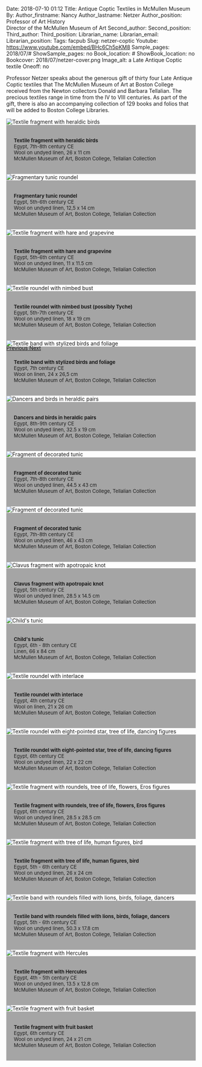 Date: 2018-07-10 01:12
Title: Antique Coptic Textiles in McMullen Museum
By: 
Author_firstname: Nancy 
Author_lastname: Netzer
Author_position: Professor of Art History <br/>Director of the McMullen Museum of Art
Second_author:
Second_position:
Third_author:
Third_position:
Librarian_name:
Librarian_email:
Librarian_position:
Tags: facpub
Slug: netzer-coptic
Youtube: https://www.youtube.com/embed/BHc6Ch5pKM8
Sample_pages: 2018/07/#
ShowSample_pages: no
Book_location: #
ShowBook_location: no
Bookcover: 2018/07/netzer-cover.png
Image_alt: a Late Antique Coptic textile
Oneoff: no

Professor Netzer ​speaks about ​the generous gift of thirty four Late Antique Coptic textiles ​that ​The McMullen Museum of Art at Boston College received ​from ​the Newton collectors Donald and Barbara Tellalian. The ​precious ​textiles range in time from the IV to VIII centuries. As part of the gift, there is also an accompanying collection of 129 books and folios that will be added to Boston College Libraries.

<div id="myCarousel" class="carousel slide" data-ride="carousel">
  <!-- Indicators -->

<!-- Wrapper for slides -->
  <div class="carousel-inner">
    <div class="item  active">
      <img src="https://library.bc.edu/theme/img/facpub/2018/07/netzer/netzer01.jpg" alt="Textile fragment with heraldic birds">
        <div class="carousel-caption d-none d-md-block">
          <p><strong>
            Textile fragment with heraldic birds</strong><br />
            Egypt, 7th-8th century CE<br />
            Wool on undyed linen, 26 x 11 cm<br />
            McMullen Museum of Art, Boston College, Tellalian Collection
          </p>
        </div>
    </div>
        <div class="item">
      <img src="https://library.bc.edu/theme/img/facpub/2018/07/netzer/netzer02.jpg" alt="Fragmentary tunic roundel">
        <div class="carousel-caption d-none d-md-block">
          <p><strong>
            Fragmentary tunic roundel</strong><br />
Egypt, 5th-6th century CE<br />
Wool on undyed linen, 12,5 x 14 cm<br />
McMullen Museum of Art, Boston College, Tellalian Collection
          </p>
        </div>
    </div>
        <div class="item">
      <img src="https://library.bc.edu/theme/img/facpub/2018/07/netzer/netzer03.jpg" alt="Textile fragment with hare and grapevine">
        <div class="carousel-caption d-none d-md-block">
          <p><strong>
            Textile fragment with hare and grapevine</strong><br />
Egypt, 5th-6th century CE<br />
Wool on undyed linen, 11 x 11.5 cm<br />
McMullen Museum of Art, Boston College, Tellalian Collection
          </p>
        </div>
    </div>
        <div class="item">
      <img src="https://library.bc.edu/theme/img/facpub/2018/07/netzer/netzer04.jpg" alt="Textile roundel with nimbed bust ">
        <div class="carousel-caption d-none d-md-block">
          <p><strong>
            Textile roundel with nimbed bust (possibly Tyche)</strong><br />
Egypt, 5th-7th century CE<br />
Wool on undyed linen, 18 x 19 cm<br />
McMullen Museum of Art, Boston College, Tellalian Collection
          </p>
        </div>
    </div>
        <div class="item">
      <img src="https://library.bc.edu/theme/img/facpub/2018/07/netzer/netzer06.jpg" alt="Textile band with stylized birds and foliage">
      <div class="carousel-caption d-none d-md-block">
          <p><strong>
            Textile band with stylized birds and foliage</strong><br />
Egypt, 7th century CE<br />
Wool on linen, 24 x 26,5 cm<br />
McMullen Museum of Art, Boston College, Tellalian Collection
          </p>
        </div>
    </div>
        <div class="item">
      <img src="https://library.bc.edu/theme/img/facpub/2018/07/netzer/netzer07.jpg" alt="Dancers and birds in heraldic pairs">
       <div class="carousel-caption d-none d-md-block">
          <p><strong>
            Dancers and birds in heraldic pairs</strong><br />
Egypt, 8th-9th century CE<br />
Wool on undyed linen, 32.5 x 19 cm<br />
McMullen Museum of Art, Boston College, Tellalian Collection
          </p>
        </div>
    </div>
        <div class="item">
      <img src="https://library.bc.edu/theme/img/facpub/2018/07/netzer/netzer08.jpg" alt="Fragment of decorated tunic">
       <div class="carousel-caption d-none d-md-block">
          <p><strong>
            Fragment of decorated tunic</strong><br />
Egypt, 7th-8th century CE<br />
Wool on undyed linen, 44.5 x 43 cm<br />
McMullen Museum of Art, Boston College, Tellalian Collection
          </p>
        </div>
    </div>
        <div class="item">
      <img src="https://library.bc.edu/theme/img/facpub/2018/07/netzer/netzer09.jpg" alt="Fragment of decorated tunic">
       <div class="carousel-caption d-none d-md-block">
          <p><strong>
            Fragment of decorated tunic</strong><br />
Egypt, 7th-8th century CE<br />
Wool on undyed linen, 46  x 43 cm<br />
McMullen Museum of Art, Boston College, Tellalian Collection
          </p>
        </div>
    </div>
    <div class="item">
      <img src="https://library.bc.edu/theme/img/facpub/2018/07/netzer/netzer10.jpg" alt="Clavus fragment with apotropaic knot">
       <div class="carousel-caption d-none d-md-block">
          <p><strong>
            Clavus fragment with apotropaic knot</strong><br />
Egypt, 5th century CE<br />
Wool on undyed linen, 28.5 x 14.5 cm<br />
McMullen Museum of Art, Boston College, Tellalian Collection
          </p>
        </div>
    </div>
    <div class="item">
      <img src="https://library.bc.edu/theme/img/facpub/2018/07/netzer/netzer11.jpg" alt="Child's tunic">
       <div class="carousel-caption d-none d-md-block">
          <p><strong>
            Child's tunic</strong><br />
Egypt, 6th - 8th century CE<br />
Linen, 66 x 84 cm<br />
McMullen Museum of Art, Boston College, Tellalian Collection
          </p>
        </div>
    </div>
    <div class="item">
      <img src="https://library.bc.edu/theme/img/facpub/2018/07/netzer/netzer12.jpg" alt="Textile roundel with interlace">
       <div class="carousel-caption d-none d-md-block">
          <p><strong>
           Textile roundel with interlace</strong><br />
Egypt, 4th century CE<br />
Wool on linen, 21 x 26 cm<br />
McMullen Museum of Art, Boston College, Tellalian Collection
          </p>
        </div>
    </div>
        <div class="item">
      <img src="https://library.bc.edu/theme/img/facpub/2018/07/netzer/netzer15.jpg" alt="Textile roundel with eight-pointed star, tree of life, dancing figures">
       <div class="carousel-caption d-none d-md-block">
          <p><strong>
            Textile roundel with eight-pointed star, tree of life, dancing figures</strong><br />
Egypt, 6th century CE<br />
Wool on undyed linen, 22 x 22 cm<br />
McMullen Museum of Art, Boston College, Tellalian Collection
          </p>
        </div>
    </div>
      <div class="item">
      <img src="https://library.bc.edu/theme/img/facpub/2018/07/netzer/netzer18.jpg" alt="Textile fragment with roundels, tree of life, flowers, Eros figures">
       <div class="carousel-caption d-none d-md-block">
          <p><strong>
            Textile fragment with roundels, tree of life, flowers, Eros figures</strong><br />
Egypt, 6th century CE<br />
Wool on undyed linen, 28.5 x 28.5 cm<br />
McMullen Museum of Art, Boston College, Tellalian Collection
          </p>
        </div>
    </div>
        <div class="item">
      <img src="https://library.bc.edu/theme/img/facpub/2018/07/netzer/netzer19.jpg" alt="Textile fragment with tree of life, human figures, bird">
       <div class="carousel-caption d-none d-md-block">
          <p><strong>
           Textile fragment with tree of life, human figures, bird</strong><br />
Egypt, 5th - 6th century CE<br />
Wool on undyed linen, 26 x 24 cm<br />
McMullen Museum of Art, Boston College, Tellalian Collection
          </p>
        </div>
    </div>
      <div class="item">
      <img src="https://library.bc.edu/theme/img/facpub/2018/07/netzer/netzer24.jpg" alt="Textile band with roundels filled with lions, birds, foliage, dancers">
       <div class="carousel-caption d-none d-md-block">
          <p><strong>
            Textile band with roundels filled with lions, birds, foliage, dancers</strong><br />
Egypt, 5th - 6th century CE<br />
Wool on undyed linen, 50.3  x 17.8 cm<br />
McMullen Museum of Art, Boston College, Tellalian Collection
          </p>
        </div>
    </div>    
            <div class="item">
      <img src="https://library.bc.edu/theme/img/facpub/2018/07/netzer/netzer25.jpg" alt="Textile fragment with Hercules">
       <div class="carousel-caption d-none d-md-block">
          <p><strong>
            Textile fragment with Hercules</strong><br />
Egypt, 4th - 5th century CE<br />
Wool on undyed linen, 13.5 x 12.8 cm<br />
McMullen Museum of Art, Boston College, Tellalian Collection
          </p>
        </div>
    </div>    
           <div class="item">
      <img src="https://library.bc.edu/theme/img/facpub/2018/07/netzer/netzer27.jpg" alt="Textile fragment with fruit basket">
       <div class="carousel-caption d-none d-md-block">
          <p><strong>
            Textile fragment with fruit basket</strong><br />
Egypt, 6th century CE<br />
Wool on undyed linen, 24  x 21 cm<br />
McMullen Museum of Art, Boston College, Tellalian Collection
          </p>
        </div>
    </div>    



  </div>

  <!-- Left and right controls -->
  <a class="left carousel-control" href="#myCarousel" data-slide="prev">
    <span class="glyphicon glyphicon-chevron-left"></span>
    <span class="sr-only">Previous</span>
  </a>
  <a class="right carousel-control" href="#myCarousel" data-slide="next">
    <span class="glyphicon glyphicon-chevron-right"></span>
    <span class="sr-only">Next</span>
  </a>
</div>

<style>
#myCarousel {
	max-height: 600px;
	max-width: 600px; 
}
.carousel-inner {
	max-height: 600px;
	max-width: 600px; 
}
.carousel-caption {
  padding: 20px;
  background: rgba(0,0,0,.35);
  font-size: 13px;
  bottom: 10px;
}
</style>

<!-- UNHIDE IF NEEDED 
<em>View a <a href="https://library.bc.edu/theme/img/facpub/2018/XX/NAME-guide.pdf">guide of selected resources (PDF)</a> on this topic available through the Libraries. </em>
-->